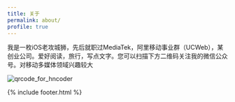 ```yaml
---
title: 关于
permalink: about/
profile: true
---
```

我是一枚iOS老攻城狮，先后就职过MediaTek，阿里移动事业群（UCWeb），某创业公司。爱好阅读，旅行，写点文字。您可以扫描下方二维码关注我的微信公众号。对移动多媒体领域兴趣较大 

![qrcode_for_hncoder](https://raw.githubusercontent.com/nickbalestra/kactus/master/assets/images/qrcode_for_hncoder.png)

{% include footer.html %}
